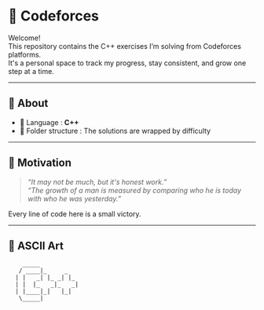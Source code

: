 # 🧠 Codeforces

Welcome!  
This repository contains the C++ exercises I’m solving from Codeforces platforms.  
It's a personal space to track my progress, stay consistent, and grow one step at a time.

---

## 🔧 About

- 📌 Language         : **C++**
- 🧪 Folder structure : The solutions are wrapped by difficulty

---

## 💬 Motivation

> *“It may not be much, but it's honest work.”*  
> *“The growth of a man is measured by comparing who he is today with who he was yesterday.”*

Every line of code here is a small victory.

---

## 🎨 ASCII Art

```text
    _____           
   / ____|_     _   
  | |   _| |_ _| |_ 
  | |  |_   _|_   _|
  | |____|_|   |_|  
   \_____|          
